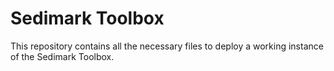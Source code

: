# Sedimark Toolbox

This repository contains all the necessary files to deploy a working instance of the Sedimark Toolbox.

